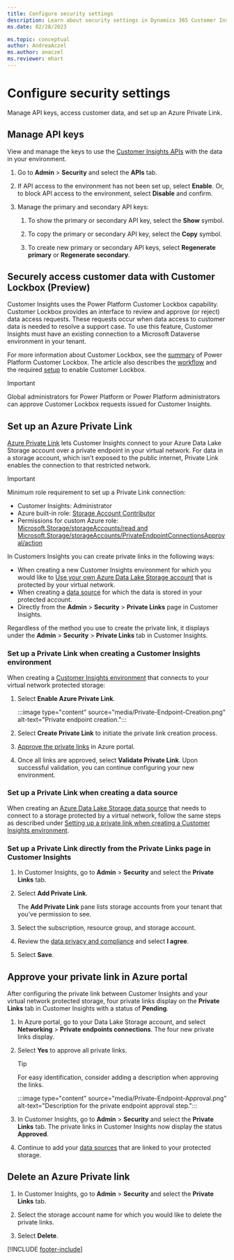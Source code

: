 ```yaml
---
title: Configure security settings
description: Learn about security settings in Dynamics 365 Customer Insights.
ms.date: 02/28/2023

ms.topic: conceptual
author: AndreaAczel
ms.author: anaczel
ms.reviewer: mhart
---
```


# Configure security settings

Manage API keys, access customer data, and set up an Azure Private Link.

## Manage API keys

View and manage the keys to use the [Customer Insights APIs](apis.md) with the data in your environment.

1. Go to **Admin** > **Security** and select the **APIs** tab.

1. If API access to the environment has not been set up, select **Enable**. Or, to block API access to the environment, select **Disable** and confirm.

1. Manage the primary and secondary API keys:

   1. To show the primary or secondary API key, select the **Show** symbol.

   1. To copy the primary or secondary API key, select the **Copy** symbol.

   1. To create new primary or secondary API keys, select **Regenerate primary** or **Regenerate secondary**.

## Securely access customer data with Customer Lockbox (Preview)

Customer Insights uses the Power Platform Customer Lockbox capability. Customer Lockbox provides an interface to review and approve (or reject) data access requests. These requests occur when data access to customer data is needed to resolve a support case. To use this feature, Customer Insights must have an existing connection to a Microsoft Dataverse environment in your tenant.

For more information about Customer Lockbox, see the [summary](/power-platform/admin/about-lockbox#summary) of Power Platform Customer Lockbox. The article also describes the [workflow](/power-platform/admin/about-lockbox#workflow) and the required [setup](/power-platform/admin/about-lockbox#enable-the-lockbox-policy) to enable Customer Lockbox.

> [!IMPORTANT]
> Global administrators for Power Platform or Power Platform administrators can approve Customer Lockbox requests issued for Customer Insights.

## Set up an Azure Private Link

[Azure Private Link](/azure/private-link/private-link-overview) lets Customer Insights connect to your Azure Data Lake Storage account over a private endpoint in your virtual network. For data in a storage account, which isn't exposed to the public internet, Private Link enables the connection to that restricted network.

> [!IMPORTANT]
> Minimum role requirement to set up a Private Link connection:
>
> - Customer Insights: Administrator
> - Azure built-in role: [Storage Account Contributor](/azure/role-based-access-control/built-in-roles#storage-account-contributor)
> - Permissions for custom Azure role: [Microsoft.Storage/storageAccounts/read and Microsoft.Storage/storageAccounts/PrivateEndpointConnectionsApproval/action](/azure/role-based-access-control/resource-provider-operations#microsoftstorage)

In Customers Insights you can create private links in the following ways:

   - When creating a new Customer Insights environment for which you would like to [Use your own Azure Data Lake Storage account](own-data-lake-storage.md) that is protected by your virtual network.
   - When creating a [data source](connect-common-data-model.md) for which the data is stored in your protected account.
   - Directly from the **Admin** > **Security** > **Private Links** page in Customer Insights.

Regardless of the method you use to create the private link, it displays under the **Admin** > **Security** > **Private Links** tab in Customer Insights.

### Set up a Private Link when creating a Customer Insights environment

When creating a [Customer Insights environment](create-environment.md) that connects to your virtual network protected storage:

1. Select **Enable Azure Private Link**.

   :::image type="content" source="media/Private-Endpoint-Creation.png" alt-text="Private endpoint creation.":::

1. Select **Create Private Link** to initiate the private link creation process. 

1. [Approve the private links](#approve-your-private-link-in-azure-portal) in Azure portal.

1. Once all links are approved, select **Validate Private Link**. Upon successful validation, you can continue configuring your new environment.

### Set up a Private Link when creating a data source

When creating an [Azure Data Lake Storage data source](connect-common-data-model.md) that needs to connect to a storage protected by a virtual network, follow the same steps as described under [Setting up a private link when creating a Customer Insights environment](#set-up-a-private-link-when-creating-a-customer-insights-environment).

### Set up a Private Link directly from the Private Links page in Customer Insights

1. In Customer Insights, go to **Admin** > **Security** and select the **Private Links** tab.

1. Select **Add Private Link**.

   The **Add Private Link** pane lists storage accounts from your tenant that you’ve permission to see.

1. Select the subscription, resource group, and storage account.

1. Review the [data privacy and compliance](connections.md#data-privacy-and-compliance) and select **I agree**.

1. Select **Save**.

## Approve your private link in Azure portal

After configuring the private link between Customer Insights and your virtual network protected storage, four private links display on the **Private Links** tab in Customer Insights with a status of **Pending**.

1. In Azure portal, go to your Data Lake Storage account, and select **Networking** > **Private endpoints connections**. The four new private links display.

1. Select **Yes** to approve all private links.

   > [!TIP]
   > For easy identification, consider adding a description when approving the links.

    :::image type="content" source="media/Private-Endpoint-Approval.png" alt-text="Description for the private endpoint approval step.":::

1. In Customer Insights, go to **Admin** > **Security** and select the **Private Links** tab. The private links in Customer Insights now display the status **Approved**. 

1. Continue to add your [data sources](connect-common-data-model.md) that are linked to your protected storage.

## Delete an Azure Private link

1. In Customer Insights, go to **Admin** > **Security** and select the **Private Links** tab.

1. Select the storage account name for which you would like to delete the private links.

1. Select **Delete**.

[!INCLUDE [footer-include](includes/footer-banner.md)]
